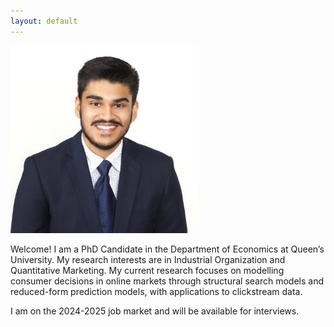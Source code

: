 ```yaml
---
layout: default
---
```

<div class="image-container">
    <p class="right-image">
        <img src="/assets/img/prof_pic.jpg" style="width: 300px; height: auto;">
    </p>
</div>
Welcome! I am a PhD Candidate in the Department of Economics at Queen’s University. My research interests are in Industrial Organization and Quantitative Marketing. My current research focuses on modelling consumer decisions in online markets through structural search models and reduced-form prediction models, with applications to clickstream data.  

I am on the 2024-2025 job market and will be available for interviews.

